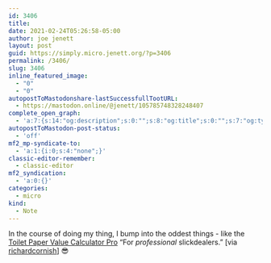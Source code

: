 ```yaml
---
id: 3406
title: 
date: 2021-02-24T05:26:58-05:00
author: joe jenett
layout: post
guid: https://simply.micro.jenett.org/?p=3406
permalink: /3406/
slug: 3406
inline_featured_image:
  - "0"
  - "0"
autopostToMastodonshare-lastSuccessfullTootURL:
  - https://mastodon.online/@jenett/105785748328248407
complete_open_graph:
  - 'a:7:{s:14:"og:description";s:0:"";s:8:"og:title";s:0:"";s:7:"og:type";s:0:"";s:12:"twitter:card";s:7:"summary";s:15:"twitter:creator";s:0:"";s:19:"twitter:description";s:0:"";s:8:"og:image";s:0:"";}'
autopostToMastodon-post-status:
  - 'off'
mf2_mp-syndicate-to:
  - 'a:1:{i:0;s:4:"none";}'
classic-editor-remember:
  - classic-editor
mf2_syndication:
  - 'a:0:{}'
categories:
  - micro
kind:
  - Note
---
```

In the course of doing my thing, I bump into the oddest things - like the [Toilet Paper Value Calculator Pro](https://tetrion.com/tpcalc.php?r "Toilet Paper Value Calculator Pro") “For _professional_ slickdealers.” [via [richardcornish](https://pinboard.in/u:richardcornish)] 😎